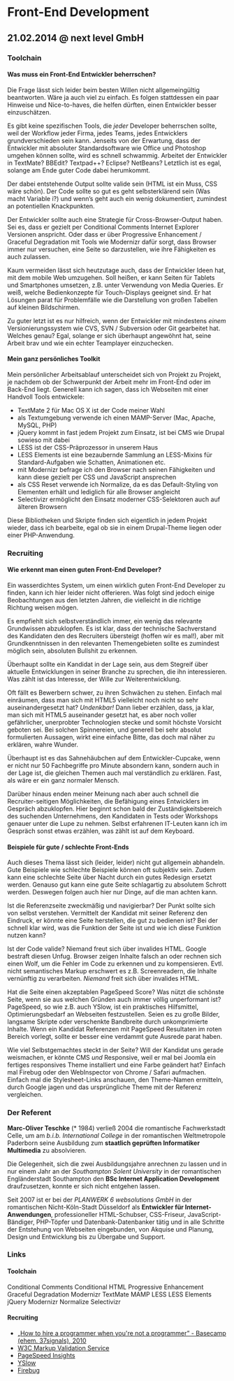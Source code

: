 # Front-End Development

## 21.02.2014 @ next level GmbH

### Toolchain

#### Was **muss** ein Front-End Entwickler beherrschen?

Die Frage lässt sich leider beim besten Willen nicht allgemeingültig beantworten. Wäre ja auch viel zu einfach. Es folgen stattdessen ein paar Hinweise und Nice-to-haves, die helfen dürften, einen Entwickler besser einzuschätzen.

Es gibt keine spezifischen Tools, die *jeder* Developer beherrschen sollte, weil der Workflow jeder Firma, jedes Teams, jedes Entwicklers grundverschieden sein kann. Jenseits von der Erwartung, dass der Entwickler mit absoluter Standardsoftware wie Office und Photoshop umgehen können sollte, wird es schnell schwammig. Arbeitet der Entwickler in TextMate? BBEdit? Textpad++? Eclipse? NetBeans? Letztlich ist es egal, solange am Ende guter Code dabei herumkommt.

Der dabei entstehende Output sollte valide sein (HTML ist ein Muss, CSS wäre schön). Der Code sollte so gut es geht selbsterklärend sein (Was macht Variable i?) und wenn’s geht auch ein wenig dokumentiert, zumindest an potentiellen Knackpunkten.

Der Entwickler sollte auch eine Strategie für Cross-Browser-Output haben. Sei es, dass er gezielt per Conditional Comments Internet Explorer Versionen anspricht. Oder dass er über Progressive Enhancement / Graceful Degradation mit Tools wie Modernizr dafür sorgt, dass Browser immer nur versuchen, eine Seite so darzustellen, wie ihre Fähigkeiten es auch zulassen.

Kaum vermeiden lässt sich heutzutage auch, dass der Entwickler Ideen hat, mit dem mobile Web umzugehen. Soll heißen, er kann Seiten für Tablets und Smartphones umsetzen, z.B. unter Verwendung von Media Queries. Er weiß, welche Bedienkonzepte für Touch-Displays geeignet sind. Er hat Lösungen parat für Problemfälle wie die Darstellung von großen Tabellen auf kleinen Bildschirmen.

Zu guter letzt ist es nur hilfreich, wenn der Entwickler mit mindestens *einem* Versionierungssystem wie CVS, SVN / Subversion oder Git gearbeitet hat. Welches genau? Egal, solange er sich überhaupt angewöhnt hat, seine Arbeit brav und wie ein echter Teamplayer einzuchecken.

#### Mein ganz persönliches Toolkit

Mein persönlicher Arbeitsablauf unterscheidet sich von Projekt zu Projekt, je nachdem ob der Schwerpunkt der Arbeit mehr im Front-End oder im Back-End liegt. Generell kann ich sagen, dass ich Webseiten mit einer Handvoll Tools entwickele:

* TextMate 2 für Mac OS X ist der Code meiner Wahl
* als Textumgebung verwende ich einen MAMP-Server (Mac, Apache, MySQL, PHP)
* jQuery kommt in fast jedem Projekt zum Einsatz, ist bei CMS wie Drupal sowieso mit dabei
* LESS ist der CSS-Präprozessor in unserem Haus
* LESS Elements ist eine bezaubernde Sammlung an LESS-Mixins für Standard-Aufgaben wie Schatten, Animationen etc.
* mit Modernizr befrage ich den Browser nach seinen Fähigkeiten und kann diese gezielt per CSS und JavaScript ansprechen
* als CSS Reset verwende ich Normalize, da es das Default-Styling von Elementen erhält und lediglich für alle Browser angleicht
* Selectivizr ermöglicht den Einsatz moderner CSS-Selektoren auch auf älteren Browsern

Diese Bibliotheken und Skripte finden sich eigentlich in jedem Projekt wieder, dass ich bearbeite, egal ob sie in einem Drupal-Theme liegen oder einer PHP-Anwendung.

### Recruiting

#### Wie erkennt man einen guten Front-End Developer?

Ein wasserdichtes System, um einen wirklich guten Front-End Developer zu finden, kann ich hier leider nicht offerieren. Was folgt sind jedoch einige Beobachtungen aus den letzten Jahren, die vielleicht in die richtige Richtung weisen mögen.

Es empfiehlt sich selbstverständlich immer, ein wenig das relevante Grundwissen abzuklopfen. Es ist klar, dass der technische Sachverstand des Kandidaten den des Recruiters übersteigt (hoffen wir es mal!), aber mit Grundkenntnissen in den relevanten Themengebieten sollte es zumindest möglich sein, absoluten Bullshit zu erkennen.

Überhaupt sollte ein Kandidat in der Lage sein, aus dem Stegreif über aktuelle Entwicklungen in seiner Branche zu sprechen, die ihn interessieren. Was zählt ist das Interesse, der Wille zur Weiterentwicklung.

Oft fällt es Bewerbern schwer, zu ihren Schwächen zu stehen. Einfach mal einräumen, dass man sich mit HTML5 vielleicht noch nicht so sehr auseinandergesetzt hat? *Undenkbar!* Dann lieber erzählen, dass, ja klar, man sich mit HTML5 auseinander gesetzt hat, es aber noch voller gefährlicher, unerprobter Technologien stecke und somit höchste Vorsicht geboten sei. Bei solchen Spinnereien, und generell bei sehr absolut formulierten Aussagen, wirkt eine einfache Bitte, das doch mal näher zu erklären, wahre Wunder.

Überhaupt ist es das Sahnehäubchen auf dem Entwickler-Cupcake, wenn er nicht nur 50 Fachbegriffe pro Minute absondern kann, sondern auch in der Lage ist, die gleichen Themen auch mal verständlich zu erklären. Fast, als wäre er ein ganz normaler Mensch.

Darüber hinaus enden meiner Meinung nach aber auch schnell die Recruiter-seitigen Möglichkeiten, die Befähigung eines Entwicklers im Gespräch abzuklopfen. Hier beginnt schon bald der Zuständigkeitsbereich des suchenden Unternehmens, den Kandidaten in Tests oder Workshops genauer unter die Lupe zu nehmen. Selbst erfahrenen IT-Leuten kann ich im Gespräch sonst etwas erzählen, was zählt ist auf dem Keyboard.

#### Beispiele für gute / schlechte Front-Ends

Auch dieses Thema lässt sich (leider, leider) nicht gut allgemein abhandeln. Gute Beispiele wie schlechte Beispiele können oft subjektiv sein. Zudem kann eine schlechte Seite über Nacht durch ein gutes Redesign ersetzt werden. Genauso gut kann eine gute Seite schlagartig zu absolutem Schrott werden. Deswegen folgen auch hier nur Dinge, auf die man achten kann.

Ist die Referenzseite zweckmäßig und navigierbar? Der Punkt sollte sich von selbst verstehen. Vermittelt der Kandidat mit seiner Referenz den Eindruck, er könnte eine Seite herstellen, die gut zu bedienen ist? Bei der schnell klar wird, was die Funktion der Seite ist und wie ich diese Funktion nutzen kann?

Ist der Code valide? Niemand freut sich über invalides HTML. Google bestraft diesen Unfug. Browser zeigen Inhalte falsch an oder rechnen sich einen Wolf, um die Fehler im Code zu erkennen und zu kompensieren. Evtl. nicht semantisches Markup erschwert es z.B. Screenreadern, die Inhalte vernünftig zu verarbeiten. *Niemand* freit sich über invalides HTML.

Hat die Seite einen akzeptablen PageSpeed Score? Was nützt die schönste Seite, wenn sie aus welchen Gründen auch immer völlig unperformant ist? PageSpeed, so wie z.B. auch YSlow, ist ein praktisches Hilfsmittel, Optimierungsbedarf an Webseiten festzustellen. Seien es zu große Bilder, langsame Skripte oder verschenkte Bandbreite durch unkomprimierte Inhalte. Wenn ein Kandidat Referenzen mit PageSpeed Resultaten im roten Bereich vorlegt, sollte er besser eine verdammt gute Ausrede parat haben.

Wie viel Selbstgemachtes steckt in der Seite? Will der Kandidat uns gerade weismachen, er könnte CMS *und* Responsive, weil er mal bei Joomla ein fertiges responsives Theme installiert und eine Farbe geändert hat? Einfach mal Firebug oder den WebInspector von Chrome / Safari aufmachen. Einfach mal die Stylesheet-Links anschauen, den Theme-Namen ermitteln, durch Google jagen und das ursprüngliche Theme mit der Referenz vergleichen.

### Der Referent

**Marc-Oliver Teschke** (* 1984) verließ 2004 die romantische Fachwerkstadt Celle, um am *b.i.b. International College* in der romantischen Weltmetropole Paderborn seine Ausbildung zum **staatlich geprüften Informatiker Multimedia** zu absolvieren.

Die Gelegenheit, sich die zwei Ausbildungsjahre anrechnen zu lassen und in nur einem Jahr an der *Southampton Solent University* in der romantischen Engländerstadt Southampton den **BSc Internet Application Development** draufzusetzen, konnte er sich nicht entgehen lassen.

Seit 2007 ist er bei der *PLANWERK 6 websolutions GmbH* in der romantischen Nicht-Köln-Stadt Düsseldorf als **Entwickler für Internet-Anwendungen**, professioneller HTML-Schubser, CSS-Friseur, JavaScript-Bändiger, PHP-Töpfer und Datenbank-Datenbanker tätig und in alle Schritte der Entstehung von Webseiten eingebunden, von Akquise und Planung, Design und Entwicklung bis zu Übergabe und Support.

### Links

#### Toolchain

Conditional Comments
Conditional HTML
Progressive Enhancement
Graceful Degradation
Modernizr
TextMate
MAMP
LESS
LESS Elements
jQuery
Modernizr
Normalize
Selectivizr

#### Recruiting

* [„How to hire a programmer when you're not a programmer” - Basecamp (ehem. 37signals), 2010](http://signalvnoise.com/posts/2628-how-to-hire-a-programmer-when-youre-not-a-programmer)
* [W3C Markup Validation Service](http://validator.w3.org)
* [PageSpeed Insights](http://developers.google.com/speed/pagespeed/insights/)
* [YSlow](https://addons.mozilla.org/de/firefox/addon/yslow/)
* [Firebug](http://getfirebug.com)